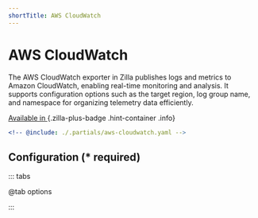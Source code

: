 ```yaml
---
shortTitle: AWS CloudWatch
---
```


# AWS CloudWatch

The AWS CloudWatch exporter in Zilla publishes logs and metrics to Amazon CloudWatch, enabling real-time monitoring and analysis. It supports configuration options such as the target region, log group name, and namespace for organizing telemetry data efficiently.

[Available in <ZillaPlus/>](https://www.aklivity.io/products/zilla-plus)
{.zilla-plus-badge .hint-container .info}

```yaml {3}
<!-- @include: ./.partials/aws-cloudwatch.yaml -->
```

## Configuration (\* required)

::: tabs

@tab options

<!-- @include: ./.partials/aws-cloudwatch-options.md -->

:::
